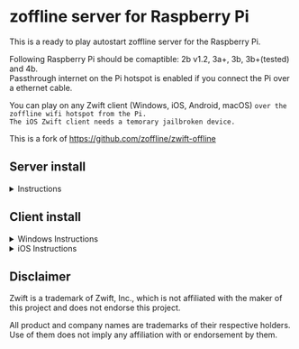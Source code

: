 # zoffline server for Raspberry Pi

This is a ready to play autostart zoffline server for the Raspberry Pi.

Following Raspberry Pi should be comaptible: 2b v1.2, 3a+, 3b, 3b+(tested) and 4b.<br>
Passthrough internet on the Pi hotspot is enabled if you connect the Pi over a ethernet cable.

You can play on any Zwift client (Windows, iOS, Android, macOS) ``over the zoffline wifi hotspot from the Pi.``<br> 
``The iOS Zwift client needs a temorary jailbroken device.``

This is a fork of https://github.com/zoffline/zwift-offline

## Server install

<details><summary>Instructions</summary>

Download the zoffline server IMG file:<br> 
https://drive.google.com/u/0/uc?id=1WNHDLaHiUb-6NyaCZs1b8IM0pfKUMgDO&export=download

Extract the ZIP file to a known location.<br>
Write the IMG file with a program to a SD-Card which is at least 4GB in size<br> (the OS will auto resize at boot and use all remaining space of the SD-Card).

Windows users can use Win32 Disk Imager:<br>
https://sourceforge.net/projects/win32diskimager/

</details>

## Client install

<details><summary>Windows Instructions</summary>

* Install Zwift https://www.zwift.com/eu-de/download
* On your Windows machine running Zwift, connect to the zoffline hotspot; ``password zoffline``
  * Open a browser and go to http://192.168.50.10/certs
  * Download the files ``cacert.pem`` and ``import-into-win-macos.p12``
* Open Command Prompt as an admin, cd to that location and run
  * ``certutil.exe -importpfx Root import-into-win-macos.p12``
  * If you're prompted for a password, just leave it blank. There is no password.
* Copy the file ``cacert.pem`` to the folder ``C:\Program Files (x86)\Zwift\data`` and overwrite the old file

</details>

<details><summary>iOS Instructions</summary>

* You need a temporary jailbroken iOS device. 
  * After the replacement of the``cacert.pem`` in the Zwift folder we do not need the jailbreak anymore.
  * At the end of the procedure you can reboot your iOS device and the jailbreak is not active anymore.
  * Zwift will still work with zoffline and should be updateable without going through the procedure again (untested).
  
* Check if your device is compatible with the checkra1n jailbreak, other jailbreaks may work but are not tested. 
  * https://taig9.com/apps/checkra1n-downloader/
* If yes follow this tutorial, other tutorials may work but are not tested.
  * https://www.techacrobat.com/checkra1n-jailbreak-for-windows/
* If you did everything right you should now have a new App called Checkra1n on your iOS device.
  * Install Cydia App through the Checkra1n App on the iPad.
  * Install Filza file browser App through Cydia App.
  
* Install the Zwift App through the official App store if you did not already.

* Connect to the zoffline hotspot; ``password zoffline``.

* Now we do the certificate file installation for iOS and Zwift.
  * Open in Safari http://192.168.50.10/certs
    * Short touch press on ``import-into-ios.pem``. 
    * Follow this tutorial now.
	  * https://support.securly.com/hc/en-us/articles/206978437-How-do-I-deploy-Securly-SSL-certificate-to-iOS-
  * Go back to Safari and open again http://192.168.50.10/certs
    * Long touch press on ``cacert.pem`` touch press on ``download linked file``.

  * Open Filza file browser App. 
    * Go to the path ``/private/var/mobile/Library/Mobile Documents/com~apple~CloudDocs/Downloads``.
	* Long press on ``cacert.pem`` choose move.
	* Go to the path ``/var/containers/Bundle/Application/Zwift/Zwift.app/dataES``.
    * Press the pinboard icon on the bottom left hand side and then the left icon arrow ``paste``.
    * If you did it right you will be asked if you want to replace the file ``cacert.pem`` press ``replace``.
	
* Check if you you are still connected to the zoffline AP.

* Launch the Zwift App.
  * Press on add existing user and not on create new user.
  * Login with random credentials with any mail or username and password (check next two steps before you do it).
    * You can use the Zwift App on the same iOS device with zoffline server and offical server.
    * If you wan't that, then do not use your Zwift online E-Mail username to create your zoffline user.
  * Official online use: Connect to your usual internet AP and open Zwift (close Zwift if it is open in background).
  * zoffline use: Connect to the zoffline AP and open Zwift (close Zwift if it is open in background).
    * If you are using a zoffline and a offical online profile you have two profiles in the Zwift App.
</details>

## Disclaimer

Zwift is a trademark of Zwift, Inc., which is not affiliated with the maker of
this project and does not endorse this project.

All product and company names are trademarks of their respective holders. Use of
them does not imply any affiliation with or endorsement by them.